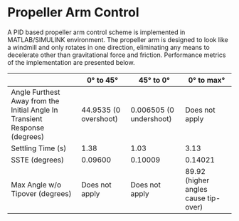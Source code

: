 # Propeller Arm Control
A PID based propeller arm control scheme is implemented in MATLAB/SIMULINK environment.
The propeller arm is designed to look like a windmill and only rotates in one direction, eliminating any means to decelerate other than gravitational force and friction.
Performance metrics of the implementation are presented below.

|                     |    0° to 45°    |    45° to 0°     |    0° to max°     |
|---------------------|-----------------|-------------------------------------|---------------------------------------------------|
| Angle Furthest Away from the Initial Angle In Transient Response (degrees) | 44.9535 (0 overshoot) | 0.006505 (0 undershoot) | Does not apply |
| Settling Time (s) | 1.38 | 1.03 | 3.13 |
| SSTE (degrees) | 0.09600 | 0.10009 | 0.14021 |
| Max Angle w/o Tipover (degrees) | Does not apply | Does not apply | 89.92 (higher angles cause tip-over) |

